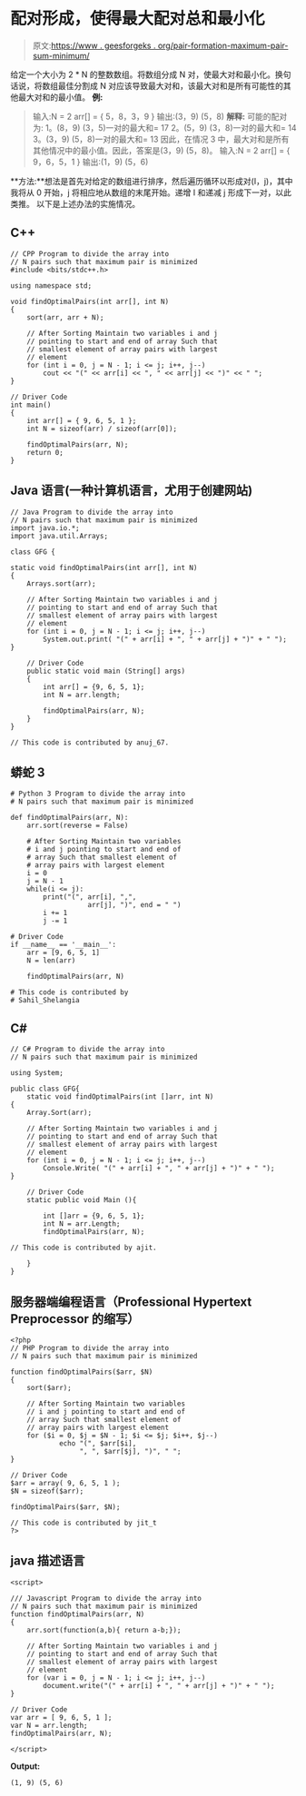 # 配对形成，使得最大配对总和最小化

> 原文:[https://www . geesforgeks . org/pair-formation-maximum-pair-sum-minimum/](https://www.geeksforgeeks.org/pair-formation-maximum-pair-sum-minimized/)

给定一个大小为 2 * N 的整数数组。将数组分成 N 对，使最大对和最小化。换句话说，将数组最佳分割成 N 对应该导致最大对和，该最大对和是所有可能性的其他最大对和的最小值。
**例:**

> 输入:N = 2
> arr[] = { 5，8，3，9 }
> 输出:(3，9) (5，8)
> **解释:**
> 可能的配对为:
> 1。(8，9) (3，5)一对的最大和= 17
> 2。(5，9) (3，8)一对的最大和= 14
> 3。(3，9) (5，8)一对的最大和= 13
> 因此，在情况 3 中，最大对和是所有其他情况中的最小值。因此，答案是(3，9) (5，8)。
> 输入:N = 2
> arr[] = { 9，6，5，1 }
> 输出:(1，9) (5，6)

**方法:**想法是首先对给定的数组进行排序，然后遍历循环以形成对(I，j)，其中我将从 0 开始，j 将相应地从数组的末尾开始。递增 I 和递减 j 形成下一对，以此类推。
以下是上述办法的实施情况。

## C++

```
// CPP Program to divide the array into
// N pairs such that maximum pair is minimized
#include <bits/stdc++.h>

using namespace std;

void findOptimalPairs(int arr[], int N)
{
    sort(arr, arr + N);

    // After Sorting Maintain two variables i and j
    // pointing to start and end of array Such that
    // smallest element of array pairs with largest
    // element
    for (int i = 0, j = N - 1; i <= j; i++, j--)
        cout << "(" << arr[i] << ", " << arr[j] << ")" << " ";
}

// Driver Code
int main()
{
    int arr[] = { 9, 6, 5, 1 };
    int N = sizeof(arr) / sizeof(arr[0]);

    findOptimalPairs(arr, N);
    return 0;
}
```

## Java 语言(一种计算机语言，尤用于创建网站)

```
// Java Program to divide the array into
// N pairs such that maximum pair is minimized
import java.io.*;
import java.util.Arrays;

class GFG {

static void findOptimalPairs(int arr[], int N)
{
    Arrays.sort(arr);

    // After Sorting Maintain two variables i and j
    // pointing to start and end of array Such that
    // smallest element of array pairs with largest
    // element
    for (int i = 0, j = N - 1; i <= j; i++, j--)
        System.out.print( "(" + arr[i] + ", " + arr[j] + ")" + " ");
}

    // Driver Code
    public static void main (String[] args)
    {
        int arr[] = {9, 6, 5, 1};
        int N = arr.length;

        findOptimalPairs(arr, N);
    }
}

// This code is contributed by anuj_67.
```

## 蟒蛇 3

```
# Python 3 Program to divide the array into
# N pairs such that maximum pair is minimized

def findOptimalPairs(arr, N):
    arr.sort(reverse = False)

    # After Sorting Maintain two variables
    # i and j pointing to start and end of
    # array Such that smallest element of
    # array pairs with largest element
    i = 0
    j = N - 1
    while(i <= j):
        print("(", arr[i], ",",
                   arr[j], ")", end = " ")
        i += 1
        j -= 1

# Driver Code
if __name__ == '__main__':
    arr = [9, 6, 5, 1]
    N = len(arr)

    findOptimalPairs(arr, N)

# This code is contributed by
# Sahil_Shelangia
```

## C#

```
// C# Program to divide the array into
// N pairs such that maximum pair is minimized

using System;

public class GFG{
    static void findOptimalPairs(int []arr, int N)
{
    Array.Sort(arr);

    // After Sorting Maintain two variables i and j
    // pointing to start and end of array Such that
    // smallest element of array pairs with largest
    // element
    for (int i = 0, j = N - 1; i <= j; i++, j--)
        Console.Write( "(" + arr[i] + ", " + arr[j] + ")" + " ");
}

    // Driver Code
    static public void Main (){

        int []arr = {9, 6, 5, 1};
        int N = arr.Length;
        findOptimalPairs(arr, N);

// This code is contributed by ajit.

    }
}
```

## 服务器端编程语言（Professional Hypertext Preprocessor 的缩写）

```
<?php
// PHP Program to divide the array into
// N pairs such that maximum pair is minimized

function findOptimalPairs($arr, $N)
{
    sort($arr);

    // After Sorting Maintain two variables
    // i and j pointing to start and end of
    // array Such that smallest element of
    // array pairs with largest element
    for ($i = 0, $j = $N - 1; $i <= $j; $i++, $j--)
            echo "(", $arr[$i],
                 ", ", $arr[$j], ")", " ";
}

// Driver Code
$arr = array( 9, 6, 5, 1 );
$N = sizeof($arr);

findOptimalPairs($arr, $N);

// This code is contributed by jit_t
?>
```

## java 描述语言

```
<script>

/// Javascript Program to divide the array into
// N pairs such that maximum pair is minimized
function findOptimalPairs(arr, N)
{
    arr.sort(function(a,b){ return a-b;});

    // After Sorting Maintain two variables i and j
    // pointing to start and end of array Such that
    // smallest element of array pairs with largest
    // element
    for (var i = 0, j = N - 1; i <= j; i++, j--)
        document.write("(" + arr[i] + ", " + arr[j] + ")" + " ");
}

// Driver Code
var arr = [ 9, 6, 5, 1 ];
var N = arr.length;
findOptimalPairs(arr, N);

</script>
```

**Output:** 

```
(1, 9) (5, 6)
```